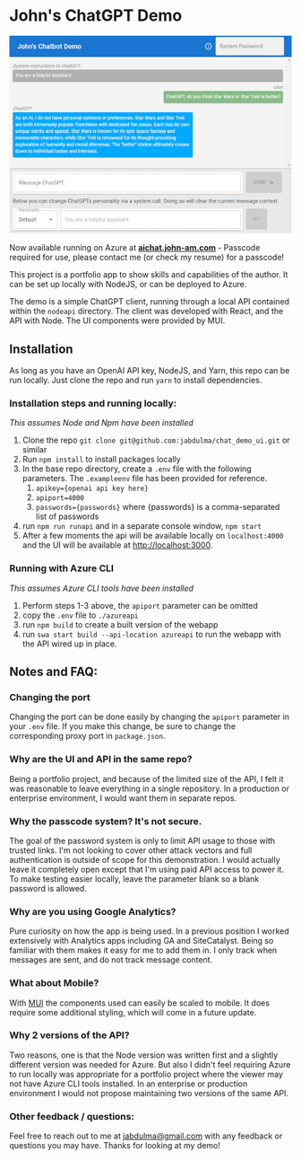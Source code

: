 # John's ChatGPT Demo

![Screenshot of a ChatGPT client](/screen.png?raw=true "Screenshot of Demo")

Now available running on Azure at **[aichat.john-am.com](https://aichat.john-am.com)** - Passcode required for use, please contact me (or check my resume) for a passcode!

This project is a portfolio app to show skills and capabilities of the author.  It can be set up locally with NodeJS, or can be deployed to Azure.

The demo is a simple ChatGPT client, running through a local API contained within the `nodeapi` directory.  The client was developed with React, and the API with Node.  The UI components were provided by MUI.


## Installation
As long as you have an OpenAI API key, NodeJS, and Yarn, this repo can be run locally.  Just clone the repo and run `yarn` to install dependencies.

### Installation steps and running locally:

*This assumes Node and Npm have been installed*

1. Clone the repo `git clone git@github.com:jabdulma/chat_demo_ui.git` or similar
2. Run `npm install` to install packages locally
3. In the base repo directory, create a `.env` file with the following parameters.  The `.exampleenv` file has been provided for reference.
   1. `apikey={openai api key here}`
   2. `apiport=4000`
   3. `passwords={passwords}` where {passwords} is a comma-separated list of passwords
4. run `npm run runapi` and in a separate console window, `npm start`
5. After a few moments the api will be available locally on `localhost:4000` and the UI will be available at [http://localhost:3000](http://localhost:3000).

### Running with Azure CLI

*This assumes Azure CLI tools have been installed* 

1. Perform steps 1-3 above, the `apiport` parameter can be omitted
2. copy the `.env` file to `./azureapi`
3. run `npm build` to create a built version of the webapp
4. run `swa start build --api-location azureapi` to run the webapp with the API wired up in place.

## Notes and FAQ:

### Changing the port

Changing the port can be done easily by changing the `apiport` parameter in your `.env` file.  If you make this change, 
be sure to change the corresponding proxy port in `package.json`.

### Why are the UI and API in the same repo?

Being a portfolio project, and because of the limited size of the API, I felt it was reasonable to leave everything in a single 
repository.  In a production or enterprise environment, I would want them in separate repos.

### Why the passcode system?  It's not secure.
The goal of the password system is only to limit API usage to those with trusted links.  I'm not looking to cover other attack vectors and 
full authentication is outside of scope for this demonstration.  I would actually leave it completely open except that I'm using paid API 
access to power it.  To make testing easier locally, leave the parameter blank so a blank password is allowed.

### Why are you using Google Analytics?
Pure curiosity on how the app is being used.  In a previous position I worked extensively with Analytics apps including GA and 
SiteCatalyst.  Being so familiar with them makes it easy for me to add them in.  I only track when messages are sent, and do not 
track message content.

### What about Mobile?
With [MUI](https://mui.com/core/) the components used can easily be scaled to mobile.  It does require some additional styling, which 
will come in a future update.

### Why 2 versions of the API?
Two reasons, one is that the Node version was written first and a slightly different version was needed for Azure.  But also 
I didn't feel requiring Azure to run locally was appropriate for a portfolio project where the viewer may not have Azure CLI 
tools installed.  In an enterprise or production environment I would not propose maintaining two versions of the same API.

### Other feedback / questions:
Feel free to reach out to me at jabdulma@gmail.com with any feedback or questions you may have.  Thanks for looking at my demo!